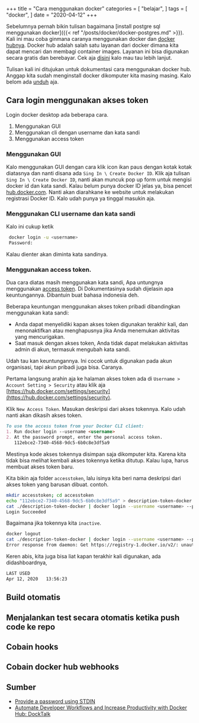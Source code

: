 +++
title = "Cara menggunakan docker"
categories = [
    "belajar",
]
tags = [
    "docker",
]
date = "2020-04-12"
+++

Sebelumnya pernah bikin tulisan bagaimana [install postgre sql menggunakan docker]({{< ref "/posts/docker/docker-postgres.md" >}}).
Kali ini mau coba ginmana caranya menggunakan docker dan [docker hubnya](https://hub.docker.com).
Docker hub adalah salah satu layanan dari docker dimana kita dapat mencari dan membagi container images.
Layanan ini bisa digunakan secara gratis dan berebayar. Cek aja [disini](https://docs.docker.com/docker-hub/) kalo mau tau lebih lanjut.

Tulisan kali ini ditujukan untuk dokumentasi cara menggunakan docker hub.
Anggap kita sudah menginstall docker dikomputer kita masing masing. 
Kalo belom ada [unduh](https://www.docker.com/products/docker-desktop) aja.

## Cara login menggunakan akses token

Login docker desktop ada beberapa cara.

1. Menggunakan GUI
2. Menggunakan cli dengan username dan kata sandi
3. Menggunakan access token

### Menggunakan GUI

Kalo menggunakan GUI dengan cara klik icon ikan paus dengan kotak kotak diatasnya dan nanti disana ada `Sing In \ Create Docker ID`.
Klik aja tulisan `Sing In \ Create Docker ID`, nanti akan muncuk pop up form untuk mengisi docker id dan kata sandi.
Kalau belum punya docker ID jelas ya, bisa pencet [hub.docker.com](https://hub.docker.com/). 
Nanti akan diarahkane ke website untuk melakukan registrasi Docker ID.
Kalo udah punya ya tinggal masukin aja.



### Menggunakan CLI username dan kata sandi

Kalo ini cukup ketik 

```bash
 docker login -u <username>
 Password:
```

Kalau dienter akan diminta kata sandinya.

### Menggunakan access token.

Dua cara diatas masih menggunakan kata sandi, Apa untungnya menggunakan [access token](https://docs.docker.com/docker-hub/access-tokens/).
Di Dokumentasinya sudah dijelasin apa keuntungannya. Dibantuin buat bahasa indonesia deh.

Beberapa keuntungan menggunakan akses token pribadi dibandingkan menggunakan kata sandi:

- Anda dapat menyelidiki kapan akses token digunakan terakhir kali, dan menonaktifkan atau menghapusnya jika Anda menemukan aktivitas yang mencurigakan.
- Saat masuk dengan akses token, Anda tidak dapat melakukan aktivitas admin di akun, termasuk mengubah kata sandi.

Udah tau kan keuntungannya. Ini cocok untuk digunakan pada akun organisasi, tapi akun pribadi juga bisa. Caranya.

Pertama langsung arahin aja ke halaman akses token ada di `Username > Account Setting > Security` atau klik aja [https://hub.docker.com/settings/security](https://hub.docker.com/settings/security).

Klik `New Access Token`. Masukan deskripsi dari akses tokennya. Kalo udah nanti akan dikasih akses token.

```md
To use the access token from your Docker CLI client:
1. Run docker login --username <username>
2. At the password prompt, enter the personal access token.
   112ebce2-7340-4568-9dc5-6b0c8e3df5a9
```

Mestinya kode akses tokennya disimpan saja dikomputer kita. Karena kita tidak bisa melihat kembali akses tokennya ketika ditutup.
Kalau lupa, harus membuat akses token baru.

Kita bikin aja folder `accesstoken`, lalu isinya kita beri nama deskripsi dari akses token yang barusan dibuat. contoh.

```bash
mkdir accesstoken; cd accesstoken
echo "112ebce2-7340-4568-9dc5-6b0c8e3df5a9" > description-token-docker
cat ./description-token-docker | docker login --username <username> --password-stdin
Login Succeeded
```

Bagaimana jika tokennya kita `inactive`.

```bash
docker logout
cat ./description-token-docker | docker login --username <username> --password-stdin
Error response from daemon: Get https://registry-1.docker.io/v2/: unauthorized: incorrect username or password
```

Keren abis, kita juga bisa liat kapan terakhir kali digunakan, ada didashboardnya,

```bash
LAST USED
Apr 12, 2020   13:56:23
```

## Build otomatis



## Menjalankan test secara otomatis ketika push code ke repo

## Cobain hooks

## Cobain docker hub webhooks

## Sumber

- [Provide a password using STDIN](https://docs.docker.com/engine/reference/commandline/login/#provide-a-password-using-stdin)
- [Automate Developer Workflows and Increase Productivity with Docker Hub: DockTalk](https://www.youtube.com/watch?v=C0rURibxI5M&list=PLpGUO-XMGLv-KKNZUW5LSSj5nuXF_K53_&index=4&t=0s)